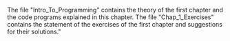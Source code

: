 The file "Intro_To_Programming" contains the theory of the first chapter and the code programs explained in this chapter.
The file "Chap_1_Exercises" contains the statement of the exercises of the first chapter and suggestions for their solutions."
